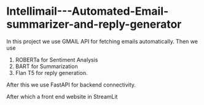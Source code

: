 # Intellimail---Automated-Email-summarizer-and-reply-generator


In this project we use GMAIL API for fetching emails automatically.
Then we use
1. ROBERTa for Sentiment Analysis
2. BART for Summarization
3. Flan T5 for reply generation.

After this we use FastAPI for backend connectivity.

After which a front end website in StreamLit

